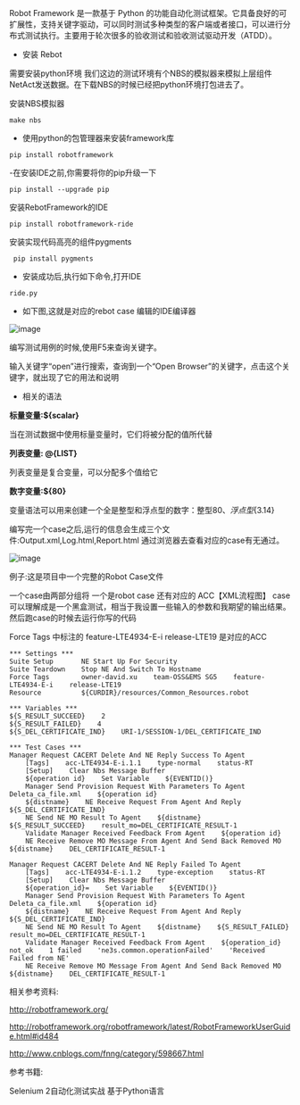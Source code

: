 
Robot Framework 是一款基于 Python 的功能自动化测试框架。它具备良好的可扩展性，支持关键字驱动，可以同时测试多种类型的客户端或者接口，可以进行分布式测试执行。主要用于轮次很多的验收测试和验收测试驱动开发（ATDD）。

- 安装 Rebot 

需要安装python环境 我们这边的测试环境有个NBS的模拟器来模拟上层组件NetAct发送数据。在下载NBS的时候已经把python环境打包进去了。

安装NBS模拟器

```
make nbs
```

- 使用python的包管理器来安装framework库 
```
pip install robotframework
```
-在安装IDE之前,你需要将你的pip升级一下 
```
pip install --upgrade pip 
```

安装RebotFramework的IDE
```
pip install robotframework-ride
```
安装实现代码高亮的组件pygments

```
 pip install pygments
```

- 安装成功后,执行如下命令,打开IDE 
```
ride.py
```
- 如下图,这就是对应的rebot case 编辑的IDE编译器

![image](https://note.youdao.com/yws/public/resource/b1b84aba5a7f6c84f38e2859198afaef/xmlnote/885E694D34194A66BF943E7A1BC45AFB/6178)


编写测试用例的时候,使用F5来查询关键字。



输入关键字“open”进行搜索，查询到一个“Open Browser”的关键字，点击这个关键字，就出现了它的用法和说明

- 相关的语法 

**标量变量:${scalar}**

当在测试数据中使用标量变量时，它们将被分配的值所代替

**列表变量: @{LIST}**

列表变量是复合变量，可以分配多个值给它

**数字变量:${80}**

变量语法可以用来创建一个全是整型和浮点型的数字：整型${80}、浮点型${3.14}


编写完一个case之后,运行的信息会生成三个文件:Output.xml,Log.html,Report.html 通过浏览器去查看对应的case有无通过。

![image](https://images0.cnblogs.com/i/311516/201407/271805068381521.png)


例子:这是项目中一个完整的Robot Case文件 

一个case由两部分组将 一个是robot case 还有对应的 ACC【XML流程图】
case 可以理解成是一个黑盒测试，相当于我设置一些输入的参数和我期望的输出结果。然后跑case的时候去运行你写的代码

Force Tags 中标注的 feature-LTE4934-E-i    release-LTE19 是对应的ACC 

```
*** Settings ***
Suite Setup       NE Start Up For Security
Suite Teardown    Stop NE And Switch To Hostname
Force Tags        owner-david.xu    team-OSS&EMS SG5    feature-LTE4934-E-i    release-LTE19
Resource          ${CURDIR}/resources/Common_Resources.robot

*** Variables ***
${S_RESULT_SUCCEED}    2
${S_RESULT_FAILED}    4
${S_DEL_CERTIFICATE_IND}    URI-1/SESSION-1/DEL_CERTIFICATE_IND

*** Test Cases ***
Manager Request CACERT Delete And NE Reply Success To Agent
    [Tags]    acc-LTE4934-E-i.1.1    type-normal    status-RT
    [Setup]    Clear Nbs Message Buffer
    ${operation id}    Set Variable    ${EVENTID()}
    Manager Send Provision Request With Parameters To Agent    Deleta_ca_file.xml    ${operation id}
    ${distname}    NE Receive Request From Agent And Reply    ${S_DEL_CERTIFICATE_IND}
    NE Send NE MO Result To Agent    ${distname}    ${S_RESULT_SUCCEED}    result_mo=DEL_CERTIFICATE_RESULT-1
    Validate Manager Received Feedback From Agent    ${operation id}
    NE Receive Remove MO Message From Agent And Send Back Removed MO    ${distname}    DEL_CERTIFICATE_RESULT-1

Manager Request CACERT Delete And NE Reply Failed To Agent
    [Tags]    acc-LTE4934-E-i.1.2    type-exception    status-RT
    [Setup]    Clear Nbs Message Buffer
    ${operation_id}=    Set Variable    ${EVENTID()}
    Manager Send Provision Request With Parameters To Agent    Deleta_ca_file.xml    ${operation id}
    ${distname}    NE Receive Request From Agent And Reply    ${S_DEL_CERTIFICATE_IND}
    NE Send NE MO Result To Agent    ${distname}    ${S_RESULT_FAILED}    result_mo=DEL_CERTIFICATE_RESULT-1
    Validate Manager Received Feedback From Agent    ${operation_id}    not_ok    1 failed    'ne3s.common.operationFailed'    'Received Failed from NE'
    NE Receive Remove MO Message From Agent And Send Back Removed MO    ${distname}    DEL_CERTIFICATE_RESULT-1

```


相关参考资料:

http://robotframework.org/

http://robotframework.org/robotframework/latest/RobotFrameworkUserGuide.html#id484

http://www.cnblogs.com/fnng/category/598667.html


参考书籍:

Selenium 2自动化测试实战 基于Python语言
